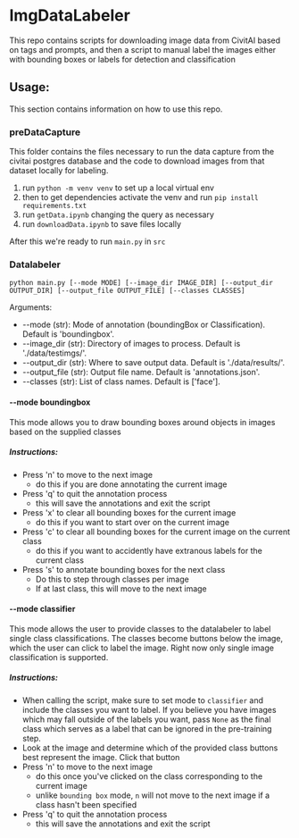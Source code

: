 # ImgDataLabeler
This repo contains scripts for downloading image data from CivitAI based on tags and prompts, and then a script to manual label the images either with bounding boxes or labels for detection and classification

## Usage:

This section contains information on how to use this repo. 

### preDataCapture

This folder contains the files necessary to run the data capture from the civitai postgres database and the code to download images from that dataset locally for labeling.

1. run `python -m venv venv` to set up a local virtual env
2. then to get dependencies activate the venv and run `pip install requirements.txt`
3. run `getData.ipynb` changing the query as necessary
4. run `downloadData.ipynb` to save files locally

After this we're ready to run `main.py` in `src`

### Datalabeler

`python main.py [--mode MODE] [--image_dir IMAGE_DIR] [--output_dir OUTPUT_DIR] [--output_file OUTPUT_FILE] [--classes CLASSES]`

Arguments:
- --mode (str): Mode of annotation (boundingBox or Classification). Default is 'boundingbox'.
- --image_dir (str): Directory of images to process. Default is './data/testimgs/'.
- --output_dir (str): Where to save output data. Default is './data/results/'.
- --output_file (str): Output file name. Default is 'annotations.json'.
- --classes (str): List of class names. Default is ['face'].

#### --mode boundingbox

This mode allows you to draw bounding boxes around objects in images based on the supplied classes
##### Instructions:
- Press 'n' to move to the next image 
    - do this if you are done annotating the current image
- Press 'q' to quit the annotation process 
    - this will save the annotations and exit the script
- Press 'x' to clear all bounding boxes for the current image 
    - do this if you want to start over on the current image
- Press 'c' to clear all bounding boxes for the current image on the current class
    - do this if you want to accidently have extranous labels for the current class
- Press 's' to annotate bounding boxes for the next class
    - Do this to step through classes per image
    - If at last class, this will move to the next image

#### --mode classifier
This mode allows the user to provide classes to the datalabeler to label single class classifications. The classes become buttons below the image, which the user can click to label the image. Right now only single image classification is supported. 

##### Instructions:
- When calling the script, make sure to set mode to `classifier` and include the classes you want to label. If you believe you have images which may fall outside of the labels you want, pass `None` as the final class which serves as a label that can be ignored in the pre-training step.
- Look at the image and determine which of the provided class buttons best represent the image. Click that button
- Press 'n' to move to the next image 
    - do this once you've clicked on the class corresponding to the current image
    - unlike `bounding box` mode, `n` will not move to the next image if a class hasn't been specified
- Press 'q' to quit the annotation process 
    - this will save the annotations and exit the script
